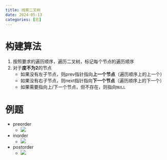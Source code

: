 ```yaml
---
title: 线索二叉树
date: 2024-05-13
categories: [总]
---
```


# 构建算法
1. 按照要求的遍历顺序，遍历二叉树，标记每个节点的遍历顺序
2. 对于**度不为2**的节点
    - 如果没有左子节点，则prev指针指向**上一个节点**（遍历顺序上的上一个）
    - 如果没有右子节点，则next指针指向**下一个节点**（遍历顺序上的下一个）
    - 如果需要指向上/下一个节点，但不存在，则指向`NULL`
<!-- more -->

# 例题
- preorder
    - <img src="/img/tbt_pre.png">
- inorder
    - <img src="/img/tbt_in.png">
- postorder
    - <img src="/img/tbt_post.png">


